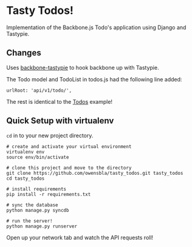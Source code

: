 # Tasty Todos!

Implementation of the Backbone.js Todo's application using Django and Tastypie.

## Changes

Uses [backbone-tastypie](https://github.com/PaulUithol/backbone-tastypie) to hook backbone up with Tastypie.

The Todo model and TodoList in todos.js had the following line added:

    urlRoot: 'api/v1/todo/',

The rest is identical to the [Todos](http://backbonejs.org/examples/todos/) example!

## Quick Setup with virtualenv

`cd` in to your new project directory.

    # create and activate your virtual environment
    virtualenv env
    source env/bin/activate

    # clone this project and move to the directory
    git clone https://github.com/owensbla/tasty_todos.git tasty_todos
    cd tasty_todos

    # install requirements
    pip install -r requirements.txt

    # sync the database
    python manage.py syncdb

    # run the server!
    python manage.py runserver

Open up your network tab and watch the API requests roll!